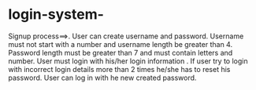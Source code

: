# login-system-
Signup process==>. 
User can create username and password. 
Username must not start with a number and username length be greater than 4.
Password length must be greater than 7 and  must contain letters and number. 
User must login with his/her login information . 
If user try to login with incorrect login details more than 2 times he/she has to reset his password.
User can log in with he new created password. 

